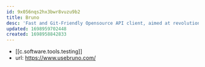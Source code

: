 ```yaml
---
id: 9x056nqs2hx3bwr8vuzu9b2
title: Bruno
desc: 'Fast and Git-Friendly Opensource API client, aimed at revolutionizing the status quo represented by Postman, Insomnia and similar tools'
updated: 1698959702448
created: 1698958842833
---
```


- [[c.software.tools.testing]]
- url: https://www.usebruno.com/